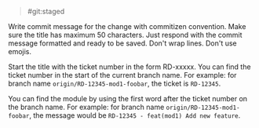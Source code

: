 > #git:staged

Write commit message for the change with commitizen convention. Make sure the title has maximum 50 characters. Just respond with the commit message formatted and ready to be saved. Don't wrap lines. Don't use emojis.

Start the title with the ticket number in the form RD-xxxxx. You can find the ticket number in the start of the current branch name. For example: for branch name `origin/RD-12345-mod1-foobar`, the ticket is `RD-12345`.

You can find the module by using the first word after the ticket number on the branch name. For example: for branch name `origin/RD-12345-mod1-foobar`, the message would be `RD-12345 - feat(mod1) Add new feature`.

